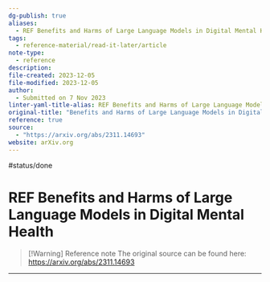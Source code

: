 ```yaml
---
dg-publish: true
aliases:
  - REF Benefits and Harms of Large Language Models in Digital Mental Health
tags:
  - reference-material/read-it-later/article
note-type:
  - reference
description: 
file-created: 2023-12-05
file-modified: 2023-12-05
author:
  - Submitted on 7 Nov 2023
linter-yaml-title-alias: REF Benefits and Harms of Large Language Models in Digital Mental Health
original-title: "Benefits and Harms of Large Language Models in Digital Mental Health"
reference: true
source:
  - "https://arxiv.org/abs/2311.14693"
website: arXiv.org
---
```

 #status/done

# REF Benefits and Harms of Large Language Models in Digital Mental Health

> [!Warning] Reference note
> The original source can be found here: https://arxiv.org/abs/2311.14693

---

